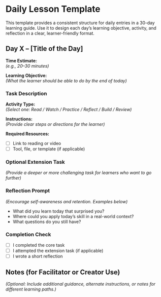 # Daily Lesson Template

This template provides a consistent structure for daily entries in a 30-day learning guide. Use it to design each day’s learning objective, activity, and reflection in a clear, learner-friendly format.

## Day X – [Title of the Day]

**Time Estimate:**  
_(e.g., 20–30 minutes)_

**Learning Objective:**  
_(What the learner should be able to do by the end of today)_

### Task Description

**Activity Type:**  
_(Select one: Read / Watch / Practice / Reflect / Build / Review)_

**Instructions:**  
_(Provide clear steps or directions for the learner)_

**Required Resources:**  
- [ ] Link to reading or video  
- [ ] Tool, file, or template (if applicable)

### Optional Extension Task

_(Provide a deeper or more challenging task for learners who want to go further)_

### Reflection Prompt

_(Encourage self-awareness and retention. Examples below)_

- What did you learn today that surprised you?
- Where could you apply today’s skill in a real-world context?
- What questions do you still have?

### Completion Check

- [ ] I completed the core task
- [ ] I attempted the extension task (if applicable)
- [ ] I wrote a short reflection

## Notes (for Facilitator or Creator Use)

_(Optional: Include additional guidance, alternate instructions, or notes for different learning paths.)_
